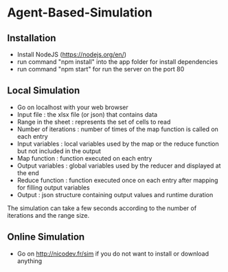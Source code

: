 # Agent-Based-Simulation

## Installation 

* Install NodeJS (https://nodejs.org/en/)
* run command "npm install" into the app folder for install dependencies
* run command "npm start" for run the server on the port 80


## Local Simulation

* Go on localhost with your web browser
* Input file : the xlsx file (or json) that contains data
* Range in the sheet : represents the set of cells to read
* Number of iterations : number of times of the map function is called on each entry
* Input variables : local variables used by the map or the reduce function but not included in the output
* Map function : function executed on each entry
* Output variables : global variables used by the reducer and displayed at the end
* Reduce function : function executed once on each entry after mapping for filling output variables
* Output : json structure containing output values and runtime duration

The simulation can take a few seconds according to the number of iterations and the range size.

## Online Simulation

* Go on http://nicodev.fr/sim if you do not want to install or download anything
